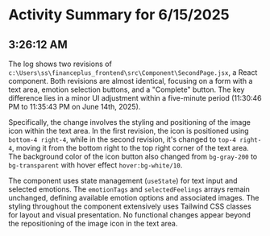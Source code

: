 # Activity Summary for 6/15/2025

## 3:26:12 AM
The log shows two revisions of `c:\Users\ss\financeplus_frontend\src\Component\SecondPage.jsx`, a React component.  Both revisions are almost identical, focusing on a form with a text area, emotion selection buttons, and a "Complete" button.  The key difference lies in a minor UI adjustment within a five-minute period (11:30:46 PM to 11:35:43 PM on June 14th, 2025).

Specifically, the change involves the styling and positioning of the image icon within the text area. In the first revision, the icon is positioned using `bottom-4 right-4`, while in the second revision, it's changed to `top-4 right-4`, moving it from the bottom right to the top right corner of the text area.  The background color of the icon button also changed from `bg-gray-200` to `bg-transparent` with hover effect `hover:bg-white/10`.

The component uses state management (`useState`) for text input and selected emotions.  The `emotionTags` and `selectedFeelings` arrays remain unchanged, defining available emotion options and associated images.  The styling throughout the component extensively uses Tailwind CSS classes for layout and visual presentation.  No functional changes appear beyond the repositioning of the image icon in the text area.
